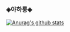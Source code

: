 ### ◈야하룽◈
[![Anurag's github stats](https://github-readme-stats.vercel.app/api?username=kimmoonkyung)](https://github.com/anuraghazra/github-readme-stats)
<!--
**kimmoonkyung/kimmoonkyung** is a ✨ _special_ ✨ repository because its `README.md` (this file) appears on your GitHub profile.

Here are some ideas to get you started:

- 🔭 I’m currently working on ...
- 🌱 I’m currently learning ...
- 👯 I’m looking to collaborate on ...
- 🤔 I’m looking for help with ...
- 💬 Ask me about ...
- 📫 How to reach me: ...
- 😄 Pronouns: ...
- ⚡ Fun fact: ...
-->
